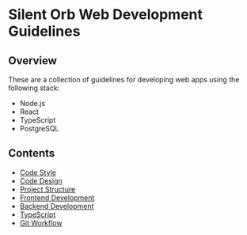 # Silent Orb Web Development Guidelines

## Overview

These are a collection of guidelines for developing web apps using the following stack:

* Node.js
* React
* TypeScript
* PostgreSQL

## Contents

* [Code Style](./code-style.md)
* [Code Design](./code-design.md)
* [Project Structure](./project.md)
* [Frontend Development](./web.md)
* [Backend Development](./server.md)
* [TypeScript](./typescript.md)
* [Git Workflow](./git.md)
